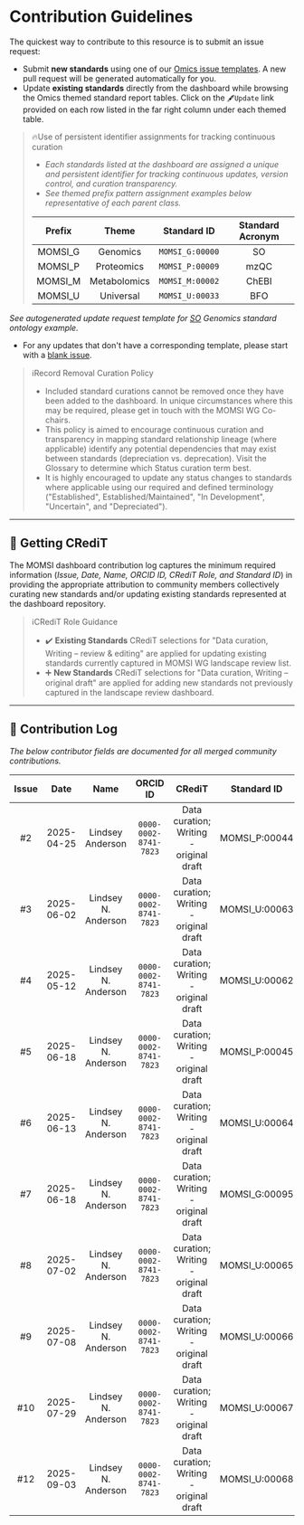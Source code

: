# Contribution Guidelines

The quickest way to contribute to this resource is to submit an issue request:

- Submit **new standards** using one of our [Omics issue templates](https://github.com/RDA-MOMSI/Dashboard/issues/new/choose). A new pull request will be generated automatically for you. 
- Update **existing standards** directly from the dashboard while browsing the Omics themed standard report tables. Click on the ``🖋️Update`` link provided on each row listed in the far right column under each themed table. 

> 🔥Use of persistent identifier assignments for tracking continuous curation
> - _Each standards listed at the dashboard are assigned a unique and persistent identifier for tracking continuous updates, version control, and curation transparency._
> - _See themed prefix pattern assignment examples below representative of each parent class._
> 
> | Prefix  | Theme | Standard ID | Standard Acronym |
> | :---: | :---: |  :---: | :---: |
> | MOMSI_G | Genomics | ```MOMSI_G:00000``` | SO |
> | MOMSI_P | Proteomics | ```MOMSI_P:00009``` | mzQC |
> | MOMSI_M | Metabolomics | ```MOMSI_M:00002``` | ChEBI |
> | MOMSI_U | Universal | ```MOMSI_U:00033``` | BFO |

   _See autogenerated update request template for [SO](https://github.com/RDA-MOMSI/Dashboard/issues/new?template=01-genomics-standards.yml&title=[MOMSI_G:00000]+Update+submission) Genomics standard ontology example._

- For any updates that don't have a corresponding template, please start with a [blank issue](https://github.com/RDA-MOMSI/Dashboard/issues/new).

> ℹ️Record Removal Curation Policy
> - Included standard curations cannot be removed once they have been added to the dashboard. In unique circumstances where this may be required, please get in touch with the MOMSI WG Co-chairs. 
> - This policy is aimed to encourage continuous curation and transparency in mapping standard relationship lineage (where applicable) identify any potential dependencies that may exist between standards (depreciation vs. deprecation). Visit the Glossary to determine which Status curation term best.
> - It is highly encouraged to update any status changes to standards where applicable using our required and defined terminology ("Established", Established/Maintained", "In Development", "Uncertain", and "Depreciated").

---
## 📖 Getting CRediT
The MOMSI dashboard contribution log captures the minimum required information (_Issue, Date, Name, ORCID ID, CRediT Role, and Standard ID_) in providing the appropriate attribution to community members collectively curating new standards and/or updating existing standards represented at the dashboard repository.

> ℹ️CRediT Role Guidance
> - ✔️ **Existing Standards**
CRediT selections for "Data curation, Writing – review & editing" are applied for updating existing standards currently captured in MOMSI WG landscape review list.
> - ➕ **New Standards**
CRediT selections for "Data curation, Writing – original draft" are applied for adding new standards not previously captured in the landscape review dashboard.
---
## 🙌 Contribution Log
_The below contributor fields are documented for all merged community contributions._

|  Issue   |    Date    |       Name       |      ORCID ID       |                  CRediT                   |  Standard ID  |   Github ID   |
| :------: | :--------: | :--------------: | :-----------------: | :---------------------------------------: | :-----------: | :-----------: |
| #2 | 2025-04-25  | Lindsey Anderson | `0000-0002-8741-7823` | Data curation; Writing - original draft | MOMSI_P:00044 | [@lnanderson](https://github.com/lnanderson) |
| #3 | 2025-06-02  | Lindsey N. Anderson | `0000-0002-8741-7823` | Data curation; Writing - original draft | MOMSI_U:00063 | [@lnanderson](https://github.com/lnanderson) |
| #4 | 2025-05-12  | Lindsey N. Anderson | `0000-0002-8741-7823` | Data curation; Writing - original draft | MOMSI_U:00062 | [@lnanderson](https://github.com/lnanderson) |
| #5 | 2025-06-18  | Lindsey N. Anderson | `0000-0002-8741-7823` | Data curation; Writing - original draft | MOMSI_P:00045 | [@lnanderson](https://github.com/lnanderson) |
| #6 | 2025-06-13  | Lindsey N. Anderson | `0000-0002-8741-7823` | Data curation; Writing - original draft | MOMSI_U:00064 | [@lnanderson](https://github.com/lnanderson) |
| #7 | 2025-06-18  | Lindsey N. Anderson | `0000-0002-8741-7823` | Data curation; Writing - original draft | MOMSI_G:00095 | [@lnanderson](https://github.com/lnanderson) |
| #8 | 2025-07-02  | Lindsey N. Anderson | `0000-0002-8741-7823` | Data curation; Writing - original draft | MOMSI_U:00065 | [@lnanderson](https://github.com/lnanderson) |
| #9 | 2025-07-08  | Lindsey N. Anderson | `0000-0002-8741-7823` | Data curation; Writing - original draft | MOMSI_U:00066 | [@lnanderson](https://github.com/lnanderson) |
| #10 | 2025-07-29  | Lindsey N. Anderson | `0000-0002-8741-7823` | Data curation; Writing - original draft | MOMSI_U:00067 | [@lnanderson](https://github.com/lnanderson) |
| #12 | 2025-09-03  | Lindsey N. Anderson | `0000-0002-8741-7823` | Data curation; Writing - original draft | MOMSI_U:00068 | [@lnanderson](https://github.com/lnanderson) |
